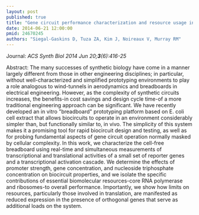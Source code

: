 ```yaml
---
layout: post
published: true
title: "Gene circuit performance characterization and resource usage in a cell-free 'breadboard'."
date: 2014-06-21 12:00:00
pmid: 24670245
authors: "Siegal-Gaskins D, Tuza ZA, Kim J, Noireaux V, Murray RM"
---
```


Journal: *ACS Synth Biol 2014 Jun 20;**3**(6):416-25*

Abstract: The many successes of synthetic biology have come in a manner largely different from those in other engineering disciplines; in particular, without well-characterized and simplified prototyping environments to play a role analogous to wind-tunnels in aerodynamics and breadboards in electrical engineering. However, as the complexity of synthetic circuits increases, the benefits-in cost savings and design cycle time-of a more traditional engineering approach can be significant. We have recently developed an in vitro "breadboard" prototyping platform based on E. coli cell extract that allows biocircuits to operate in an environment considerably simpler than, but functionally similar to, in vivo. The simplicity of this system makes it a promising tool for rapid biocircuit design and testing, as well as for probing fundamental aspects of gene circuit operation normally masked by cellular complexity. In this work, we characterize the cell-free breadboard using real-time and simultaneous measurements of transcriptional and translational activities of a small set of reporter genes and a transcriptional activation cascade. We determine the effects of promoter strength, gene concentration, and nucleoside triphosphate concentration on biocircuit properties, and we isolate the specific contributions of essential biomolecular resources-core RNA polymerase and ribosomes-to overall performance. Importantly, we show how limits on resources, particularly those involved in translation, are manifested as reduced expression in the presence of orthogonal genes that serve as additional loads on the system.

